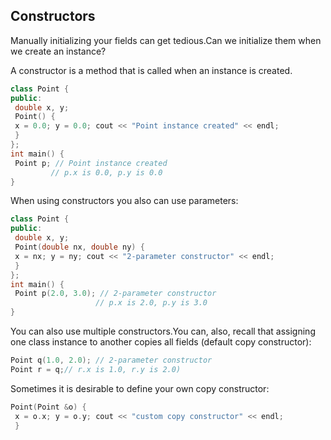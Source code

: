 ## Constructors

Manually initializing your fields can get tedious.Can we initialize them when we create an
instance?

A constructor is a method that is called when an instance is created.

```cpp
class Point {
public:
 double x, y;
 Point() {
 x = 0.0; y = 0.0; cout << "Point instance created" << endl;
 }
};
int main() {
 Point p; // Point instance created
         // p.x is 0.0, p.y is 0.0
}
```
When using constructors you also can use parameters:
```cpp
class Point {
public:
 double x, y;
 Point(double nx, double ny) {
 x = nx; y = ny; cout << "2-parameter constructor" << endl;
 }
};
int main() {
 Point p(2.0, 3.0); // 2-parameter constructor
                   // p.x is 2.0, p.y is 3.0
}
```

You can also use multiple constructors.You can, also, recall that assigning one class instance to another
copies all fields (default copy constructor):
```cpp
Point q(1.0, 2.0); // 2-parameter constructor
Point r = q;// r.x is 1.0, r.y is 2.0)
```
Sometimes it is desirable to define your own copy constructor:
```cpp
Point(Point &o) {
 x = o.x; y = o.y; cout << "custom copy constructor" << endl;
 }
 ```
